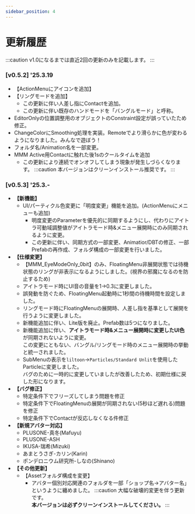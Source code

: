 ```yaml
---
sidebar_position: 4
---
```


# 更新履歴
:::caution 
v1.0になるまでは直近2回の更新のみを記載します。
:::  

### [v0.5.2] '25.3.19
- 【ActionMenuにアイコンを追加】
- 【リングモードを追加】
    - この更新に伴い人差し指にContactを追加。
    - この更新に伴い既存のハンドモードを「バングルモード」と呼称。
- EditorOnlyの位置調整用のオブジェクトのConstraint設定が誤っていたため修正。
- ChangeColorにSmoothing処理を実装。Remoteでより滑らかに色が変わるようになりました。みんなで遊ぼう！
- フォルダ名/Animation名を一部変更。
- MMM Active用Contactに触れた後1sのクールタイムを追加
    - この更新により連続でオンオフしてしまう現象が発生しづらくなります。
:::caution 
本バージョンはクリーンインストール推奨です。
:::  

### [v0.5.3] '25.3.-
- **【新機能】**
    - UI/パーティクル色変更に「明度変更」機能を追加。(ActionMenuにメニューも追加)
        - 明度変更のParameterを優先的に同期するようにし、代わりにアイトラ可動域調整値がアイトラモード時&メニュー展開時にのみ同期されるように変更。
        - この更新に伴い、同期方式の一部変更、Animatior/DBTの修正、一部Prefabの再作成、フォルダ構成の一部変更を行いました。
- **【仕様変更】**
    - 【MMM_EyeModeOnly_0bit】のみ、FloatingMenu非展開状態では待機状態のリングが非表示になるようにしました。(視界の邪魔になるのを防止するため)
    - アイトラモード時にUI音の音量を1→0.3に変更しました。
    - 誤発動を防ぐため、FloatingMenu起動時に1秒間の待機時間を設定しました。
    - リングモード時にFloatingMenuの展開時、人差し指を基準として展開を行うように変更しました。  
    - 新機能追加に伴い、Lite版を廃止。Prefab数は5つになりました。
    - 新機能追加に伴い、**アイトラモード時&メニュー展開時に変更したUI色**が同期されないように変更。  
        この変更にともない、バングル/リングモード時のメニュー展開時の挙動と統一されました。
    - SubMenuの表示を```liltoon```→```Particles/Standard Unlit```を使用したParticleに変更しました。  
        バグのために一時的に変更していましたが改善したため、初期仕様に戻した形になります。  
- **【バグ修正】**
    - 特定条件下でフリーズしてしまう問題を修正
    - 特定条件下でFloatingMenuの展開が同期されない(5秒ほど遅れる)問題を修正
    - 特定条件下でContactが反応しなくなる件修正
- **【新規アバター対応】**
    - PLUSONE-真冬(Mafuyu)
    - PLUSONE-ASH
    - IKUSA-瑞希(Mizuki)
    - あまとうさぎ-カリン(Karin)
    - ポンデロニウム研究所-しなの(Shinano)
- **【その他更新】**
    - 【Assetフォルダ構成を変更】
        - アバター個別対応関連のフォルダを一部「ショップ名→アバター名」というように纏めました。
:::caution 
大幅な破壊的変更を伴う更新です。  
**本バージョンは必ずクリーンインストールしてください。**
:::  